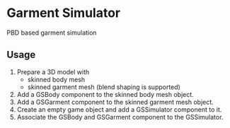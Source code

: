 # Garment Simulator

PBD based garment simulation

## Usage

1. Prepare a 3D model with
   - skinned body mesh
   - skinned garment mesh (blend shaping is supported)
2. Add a GSBody component to the skinned body mesh object.
3. Add a GSGarment component to the skinned garment mesh object.
4. Create an empty game object and add a GSSimulator component to it.
5. Associate the GSBody and GSGarment component to the GSSimulator.
